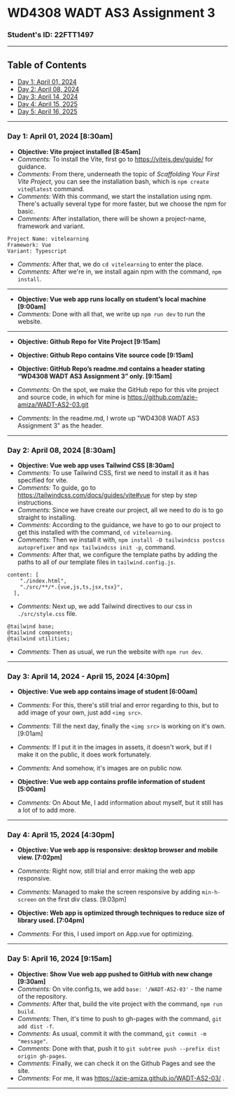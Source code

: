 <!-- # WD4308 WADT AS3 Assignment 3 -->

<!-- # 8/4/2024 - Monday
- Installing the Tailwind CSS using Vue
- Documentation : https://tailwindcss.com/docs/guides/vite#vue

- Then make it with the components using Vue as well
- Component Documentation: https://tailwindui.com/components?ref=sidebar
- Hero Section Documentation (what sir did): https://tailwindui.com/components/marketing/sections/heroes

- if using Vue then, it'll be template, and not html and react.
- don't put in school id, address, and so on when making this website.

- on .gitignore, remove the dist-ssr.
- there will be dist folder(?), i still don't remember what was being said here.
- something about github actions (not yet) -->

# WD4308 WADT AS3 Assignment 3

### Student's ID: 22FTT1497

---

## Table of Contents
- [Day 1: April 01, 2024](#day-1-april-01-2024)
- [Day 2: April 08, 2024](#day-2-april-08-2024)
- [Day 3: April 14, 2024](#day-3-april-14-2024)
- [Day 4: April 15, 2025](#day-4-april-15-2024)
- [Day 5: April 16, 2025](#day-5-april-16-2024)

---

### Day 1: April 01, 2024 [8:30am]
- **Objective: Vite project installed [8:45am]**
- *Comments:* To install the Vite, first go to https://vitejs.dev/guide/ for guidance.
- *Comments:* From there, underneath the topic of *Scaffolding Your First Vite Project*, you can see the installation bash, which is `npm create vite@latest` command.
- *Comments:* With this command, we start the installation using npm. There's actually several type for more faster, but we choose the npm for basic.
- *Comments:* After installation, there will be shown a project-name, framework and variant.

```Installation Process
Project Name: vitelearning
Framework: Vue
Variant: Typescript
```

- *Comments:* After that, we do `cd vitelearning` to enter the place.
- *Comments:* After we're in, we install again npm with the command, `npm install`.

---

- **Objective: Vue web app runs locally on student’s local machine [9:00am]**
- *Comments:* Done with all that, we write up `npm run dev` to run the website.

---
- **Objective: Github Repo for Vite Project [9:15am]**
- **Objective: Github Repo contains Vite source code [9:15am]**
- **Objective: GitHub Repo’s readme.md contains a header stating “WD4308 WADT AS3 Assignment 3” only. [9:15am]**

- *Comments:* On the spot, we make the GitHub repo for this vite project and source code, in which for mine is https://github.com/azie-amiza/WADT-AS2-03.git
- *Comments:* In the readme.md, I wrote up "WD4308 WADT AS3 Assignment 3" as the header.

---

### Day 2: April 08, 2024 [8:30am]
- **Objective: Vue web app uses Tailwind CSS [8:30am]**
- *Comments:* To use Tailwind CSS, first we need to install it as it has specified for vite.
- *Comments:* To guide, go to https://tailwindcss.com/docs/guides/vite#vue for step by step instructions.
- *Comments:* Since we have create our project, all we need to do is to go straight to installing.
- *Comments:* According to the guidance, we have to go to our project to get this installed with the command, `cd vitelearning`.
- *Comments:* Then we install it with, `npm install -D tailwindcss postcss autoprefixer` and `npx tailwindcss init -p`, command.
- *Comments:* After that, we configure the template paths by adding the paths to all of our template files in `tailwind.config.js`.

```Adding Path
content: [
    "./index.html",
    "./src/**/*.{vue,js,ts,jsx,tsx}",
  ],
```

- *Comments:* Next up, we add Tailwind directives to our css in `./src/style.css` file.

```Directives Code
@tailwind base;
@tailwind components;
@tailwind utilities;
```

- *Comments:* Then as usual, we run the website with `npm run dev`.

---

### Day 3: April 14, 2024 - April 15, 2024 [4:30pm]
- **Objective: Vue web app contains image of student [6:00am]**
- *Comments:* For this, there's still trial and error regarding to this, but to add image of your own, just add `<img src>`.
- *Comments:* Till the next day, finally the `<img src>` is working on it's own. [9:01am]
- *Comments:* If I put it in the images in assets, it doesn't work, but if I make it on the public, it does work fortunately.
- *Comments:* And somehow, it's images are on public now.

- **Objective: Vue web app contains profile information of student [5:00am]**
- *Comments:* On About Me, I add information about myself, but it still has a lot of to add more.

---

### Day 4: April 15, 2024 [4:30pm]
- **Objective: Vue web app is responsive: desktop browser and mobile view. [7:02pm]**
- *Comments:* Right now, still trial and error making the web app responsive.
- *Comments:* Managed to make the screen responsive by adding `min-h-screen` on the first div class. [9.03pm]

- **Objective: Web app is optimized through techniques to reduce size of library used. [7:04pm]**
- *Comments:* For this, I used import on App.vue for optimizing.

---

### Day 5: April 16, 2024 [9:15am]
- **Objective: Show Vue web app pushed to GitHub with new change [9:30am]**
- *Comments:* On vite.config.ts, we add `base: '/WADT-AS2-03'` - the name of the repository.
- *Comments:* After that, build the vite project with the command, `npm run build`.
- *Comments:* Then, it's time to push to gh-pages with the command, `git add dist -f`.
- *Comments:* As usual, commit it with the command, `git commit -m "message"`.
- *Comments:* Done with that, push it to `git subtree push --prefix dist origin gh-pages`.
- *Comments:* Finally, we can check it on the Github Pages and see the site.
- *Comments:* For me, it was https://azie-amiza.github.io/WADT-AS2-03/ .

---